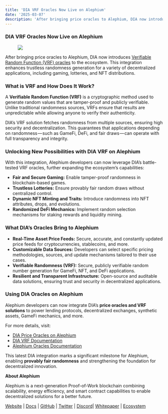 ```yaml
---
title: 'DIA VRF Oracles Now Live on Alephium'
date: '2025-03-07'
description: 'After bringing price oracles to Alephium, DIA now introduces Verifiable Random Function (VRF) oracles to the ecosystem. This integration…'
---
```


### **DIA VRF Oracles Now Live on Alephium**

<figure id="4870" class="graf graf--figure graf-after--h3">
<img src="https://cdn-images-1.medium.com/max/800/1*uroKLDeARrYrKxRQbp4bCw.png" class="graf-image" data-image-id="1*uroKLDeARrYrKxRQbp4bCw.png" data-width="1240" data-height="610" data-is-featured="true" />
</figure>

After bringing price oracles to Alephium, DIA now introduces <a href="https://docs.alephium.org/infrastructure/Oracles/#randomness-oracles" class="markup--anchor markup--p-anchor" data-href="https://docs.alephium.org/infrastructure/Oracles/#randomness-oracles" rel="noopener" target="_blank">Verifiable Random Function (VRF) oracles</a> to the ecosystem. This integration enhances trustless randomness generation for a variety of decentralized applications, including gaming, lotteries, and NFT distributions.

### What is VRF and How Does It Work?

A **Verifiable Random Function (VRF)** is a cryptographic method used to generate random values that are tamper-proof and publicly verifiable. Unlike traditional randomness sources, VRFs ensure that results are unpredictable while allowing anyone to verify their authenticity.

DIA’s VRF solution fetches randomness from multiple sources, ensuring high security and decentralization. This guarantees that applications depending on randomness — such as GameFi, DeFi, and fair draws — can operate with full transparency and integrity.

### Unlocking New Possibilities with DIA VRF on Alephium

With this integration, Alephium developers can now leverage DIA’s battle-tested VRF oracles, further expanding the ecosystem’s capabilities:

- <span id="6e71">**Fair and Secure Gaming:** Enable tamper-proof randomness in blockchain-based games.</span>
- <span id="1808">**Trustless Lotteries:** Ensure provably fair random draws without centralized control.</span>
- <span id="4644">**Dynamic NFT Minting and Traits:** Introduce randomness into NFT attributes, drops, and evolutions.</span>
- <span id="c17e">**Randomized DeFi Mechanics:** Implement random selection mechanisms for staking rewards and liquidity mining.</span>

### What DIA’s Oracles Bring to Alephium

- <span id="2a8a">**Real-Time Asset Price Feeds:** Secure, accurate, and constantly updated price feeds for cryptocurrencies, stablecoins, and more.</span>
- <span id="7abd">**Customizable Data Sources:** Developers can select specific pricing methodologies, sources, and update mechanisms tailored to their use cases.</span>
- <span id="2757">**Verifiable Randomness (VRF):** Secure, publicly verifiable random number generation for GameFi, NFT, and DeFi applications.</span>
- <span id="0c11">**Resilient and Transparent Infrastructure:** Open-source and auditable data solutions, ensuring trust and security in decentralized applications.</span>

### Using DIA Oracles on Alephium

Alephium developers can now integrate DIA’s **price oracles and VRF solutions** to power lending protocols, decentralized exchanges, synthetic assets, GameFi mechanics, and more.

For more details, visit:

- <span id="b49f"><a href="https://www.diadata.org/blog/post/dia-price-oracles-alephium-mainnet/" class="markup--anchor markup--li-anchor" data-href="https://www.diadata.org/blog/post/dia-price-oracles-alephium-mainnet/" rel="noopener" target="_blank">DIA Price Oracles on Alephium</a></span>
- <span id="005e"><a href="https://www.diadata.org/onchain-randomness/" class="markup--anchor markup--li-anchor" data-href="https://www.diadata.org/onchain-randomness/" rel="noopener" target="_blank">DIA VRF Documentation</a></span>
- <span id="1adb"><a href="https://docs.alephium.org/infrastructure/Oracles/" class="markup--anchor markup--li-anchor" data-href="https://docs.alephium.org/infrastructure/Oracles/" rel="noopener" target="_blank">Alephium Oracles Documentation</a></span>

This latest DIA integration marks a significant milestone for Alephium, enabling **provably fair randomness** and strengthening the foundation for decentralized innovation.

**About Alephium**

Alephium is a next-generation Proof-of-Work blockchain combining scalability, energy efficiency, and smart contract capabilities to enable decentralized solutions for a better future.

<a href="https://alephium.org/" class="markup--anchor markup--p-anchor" data-href="https://alephium.org/" rel="noopener" target="_blank">Website</a> \| <a href="https://docs.alephium.org/" class="markup--anchor markup--p-anchor" data-href="https://docs.alephium.org/" rel="noopener" target="_blank">Docs</a> \| <a href="https://github.com/alephium" class="markup--anchor markup--p-anchor" data-href="https://github.com/alephium" rel="noopener" target="_blank">GitHub</a> \| <a href="https://twitter.com/alephium" class="markup--anchor markup--p-anchor" data-href="https://twitter.com/alephium" rel="noopener" target="_blank">Twitter</a> \| <a href="https://alephium.org/Discord" class="markup--anchor markup--p-anchor" data-href="https://alephium.org/Discord" rel="noopener" target="_blank">Discord</a>\| <a href="https://github.com/alephium/white-paper" class="markup--anchor markup--p-anchor" data-href="https://github.com/alephium/white-paper" rel="noopener" target="_blank">Whitepaper</a> \| <a href="https://www.alph.land/" class="markup--anchor markup--p-anchor" data-href="https://www.alph.land/" rel="noopener" target="_blank">Ecosystem</a>
